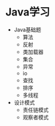 # Java学习
- Java基础题
  - 算法
  - 反射
  - 类加载器
  - 集合
  - 异常
  - io
  - 查找
  - 排序
  - 多线程
- 设计模式
  - 责任链模式
  - 观察者模式
